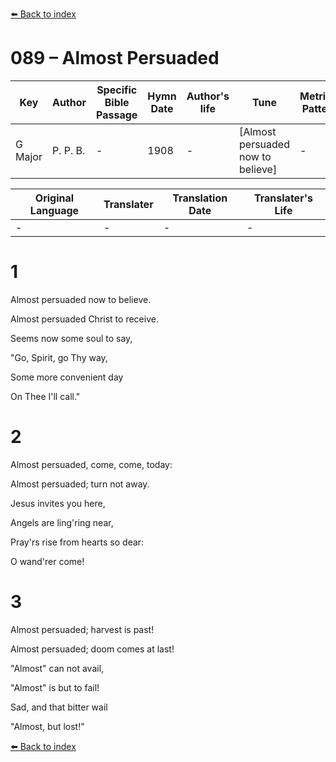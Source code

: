 [⬅️ Back to index](../README.md)

# 089 – Almost Persuaded

Key | Author   | Specific Bible Passage     |Hymn Date |Author's life |Tune |Metrical Pattern   |Composer/Source
-- | --------- | ---------------------------|----------|--------------|-----|-------------------|-------------  
G Major |P. P. B. |- |1908 |- |[Almost persuaded now to believe] |- |P. P. Bliss

Original Language | Translater | Translation Date   | Translater's Life  
----------------- | --------- | --------------------|-------------     
\- |- |- |-




# 1

Almost persuaded now to believe.

Almost persuaded Christ to receive.

Seems now some soul to say, 

"Go, Spirit, go Thy way,

Some more convenient day

On Thee I'll call."



# 2

Almost persuaded, come, come, today:

Almost persuaded; turn not away.

Jesus invites you here,

Angels are ling'ring near,

Pray'rs rise from hearts so dear:

O wand'rer come!



# 3

Almost persuaded; harvest is past!

Almost persuaded; doom comes at last!

"Almost" can not avail,

"Almost" is but to fail!

Sad, and that bitter wail

"Almost, but lost!"



[⬅️ Back to index](../README.md)

